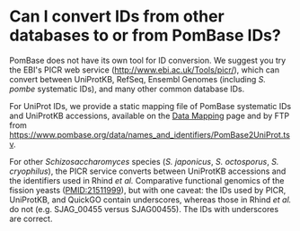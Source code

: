 # Can I convert IDs from other databases to or from PomBase IDs?
<!-- pombase_categories: Tools and resources -->

PomBase does not have its own tool for ID conversion. We suggest you try
the EBI's PICR web service (<http://www.ebi.ac.uk/Tools/picr/>), which
can convert between UniProtKB, RefSeq, Ensembl Genomes (including *S.
pombe* systematic IDs), and many other common database IDs.

For UniProt IDs, we provide a static mapping file of PomBase systematic
IDs and UniProtKB accessions, available on the [Data Mapping](/downloads/names-and-identifiers) page and by FTP from
<https://www.pombase.org/data/names_and_identifiers/PomBase2UniProt.tsv>.

For other *Schizosaccharomyces* species (*S. japonicus*, *S. octosporus*,
*S. cryophilus*), the PICR service converts between UniProtKB accessions
and the identifiers used in Rhind *et al.* Comparative functional
genomics of the fission yeasts ([PMID:21511999](http://www.ncbi.nlm.nih.gov/pubmed?term=21511999)),
but with one caveat: the IDs used by PICR, UniProtKB, and QuickGO
contain underscores, whereas those in Rhind *et al.* do not
(e.g. SJAG\_00455 versus SJAG00455). The IDs with underscores are
correct.

